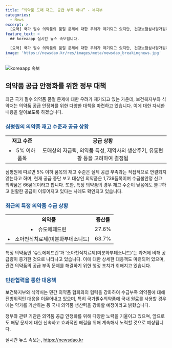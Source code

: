 ```yaml
---
title: “의약품 도매 재고, 공급 부족 아냐” - 복지부
categories:
  - News
excerpt: >
  [요약] 국가 필수 의약품의 품절 문제에 대한 우려가 제기되고 있지만, 건강보험심사평가원에 따르면 재고 부족이 의약품의 수급 불안정을 반드시 의미하지는 않는다. 또한, 슈도에페드린 제재와 소아 천식치료제의 수급은 조치를 통해 안정적인 공급이 이루어지고 있다고 보고되었으며, 정부는 민관 협력을 통해 수급부족 의약품에 대응하고 국내 의약품 생산역량을 강화할 예정이다. (150자)
feature_text: >
  ## koreaapp 실시간 뉴스 속보입니다.

  [요약] 국가 필수 의약품의 품절 문제에 대한 우려가 제기되고 있지만, 건강보험심사평가원에 따르면 재고 부족이 의약품의 수급 불안정을 반드시 의미하지는 않는다. 또한, 슈도에페드린 제재와 소아 천식치료제의 수급은 조치를 통해 안정적인 공급이 이루어지고 있다고 보고되었으며, 정부는 민관 협력을 통해 수급부족 의약품에 대응하고 국내 의약품 생산역량을 강화할 예정이다. (150자)
image: 'https://newsdao.kr/res/images/meta/newsdao_breakingnews.jpg'
---
```


<p><img src="https://newsdao.kr/res/images/meta/newsdao_breakingnews.jpg" alt="koreaapp 속보" /></p>

<h2 data-ke-size="size26">의약품 공급 안정화를 위한 정부 대책</h2>

<p data-ke-size="size16">최근 국가 필수 의약품 품절 문제에 대한 우려가 제기되고 있는 가운데, 보건복지부와 식약처는 의약품 공급 안정화를 위한 다양한 대책을 마련하고 있습니다. 이에 대한 자세한 내용을 알아보도록 하겠습니다.</p>

<h3><b><span style="color: #1a5490;">심평원의 의약품 재고 수준과 공급 상황</span></b></h3>

<table>
  <tr>
    <td style="text-align: center; height: 17px;"><b>재고 수준</b></td>
    <td style="text-align: center; height: 17px;"><b>공급 상황</b></td>
  </tr>
  <tr>
    <td style="text-align: center; height: 17px;"><li>5% 이하 품목</li></td>
    <td style="text-align: center; height: 17px;">도매상의 자금력, 의약품 특성, 제약사의 생산주기, 유통현황 등을 고려하여 결정됨</td>
  </tr>
</table>

<p data-ke-size="size16">심평원에 따르면 5% 이하 품목의 재고 수준은 실제 공급 부족과는 직접적으로 연결되지 않는다고 하며, 현재 공급 중단 보고 대상인 의약품은 1,739품목이며 수급불안정 신고 의약품은 66품목이라고 합니다. 또한, 특정 의약품의 경우 재고 수준이 낮음에도 불구하고 원활한 공급이 이루어지고 있다는 사례도 확인되고 있습니다.</p>

<h3><b><span style="color: #1a5490;">최근의 특정 의약품 수급 상황</span></b></h3>

<table>
  <tr>
    <td style="text-align: center; height: 17px;"><b>의약품</b></td>
    <td style="text-align: center; height: 17px;"><b>증산률</b></td>
  </tr>
  <tr>
    <td style="text-align: center; height: 17px;"><li>슈도에페드린</li></td>
    <td style="text-align: center; height: 17px;">27.6%</td>
  </tr>
  <tr>
    <td style="text-align: center; height: 17px;"><li>소아천식치료제(미분화부데소니드)</li></td>
    <td style="text-align: center; height: 17px;">63.7%</td>
  </tr>
</table>

<p data-ke-size="size16">특정 의약품인 '슈도에페드린'과 '소아천식치료제(미분화부데소니드)'는 과거에 비해 공급량이 증가한 것으로 나타나고 있습니다. 이에 대한 상세한 대응책도 마련되어 있으며, 관련 의약품의 공급 부족 문제를 해결하기 위한 행정 조치가 취해지고 있습니다.</p>

<h3><b><span style="color: #1a5490;">민관협력을 통한 대응책</span></b></h3>

<p data-ke-size="size16">보건복지부와 식약처는 민간 의약품 협회와의 협력을 강화하여 수급부족 의약품에 대해 전방위적인 대응을 이끌어내고 있으며, 특히 국가필수의약품에 국내 원료를 사용할 경우에는 약가를 가산하는 등 국내 의약품 생산력을 강화할 예정이라고 밝혔습니다.</p>

<p data-ke-size="size16">정부와 관련 기관은 의약품 공급 안정화를 위해 다양한 노력을 기울이고 있으며, 앞으로도 해당 문제에 대한 신속하고 효과적인 해결을 위해 계속해서 노력할 것으로 예상됩니다.</p>
실시간 뉴스 속보는, <a href="https://newsdao.kr" rel="dofollow">https://newsdao.kr</a>


